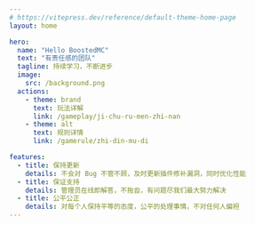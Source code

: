 ```yaml
---
# https://vitepress.dev/reference/default-theme-home-page
layout: home

hero:
  name: "Hello BoostedMC"
  text: "有责任感的团队"
  tagline: 持续学习，不断进步
  image:
    src: /background.png
  actions:
    - theme: brand
      text: 玩法详解
      link: /gameplay/ji-chu-ru-men-zhi-nan
    - theme: alt
      text: 规则详情
      link: /gamerule/zhi-din-mu-di

features:
  - title: 保持更新
    details: 不会对 Bug 不管不顾，及时更新插件修补漏洞，同时优化性能
  - title: 保证支持
    details: 管理员在线即解答，不拖沓，有问题尽我们最大努力解决
  - title: 公平公正
    details: 对每个人保持平等的态度，公平的处理事情，不对任何人偏袒
---
```

